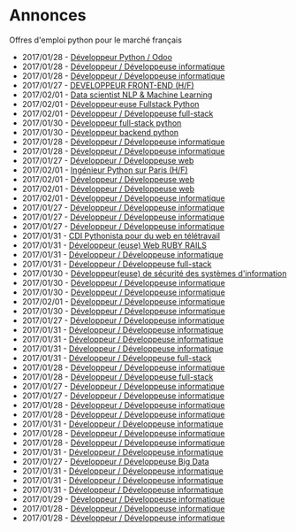# Annonces

Offres d'emploi python pour le marché français

* 2017/01/28 - [Développeur Python / Odoo](http://www.pyjobs.fr/jobs/details/4756/developpeur-python-odoo "Développeur Python / Odoo")
* 2017/01/28 - [Développeur / Développeuse informatique](http://www.pyjobs.fr/jobs/details/4758/developpeur-developpeuse-informatique "Développeur / Développeuse informatique")
* 2017/01/28 - [Développeur / Développeuse informatique](http://www.pyjobs.fr/jobs/details/4757/developpeur-developpeuse-informatique "Développeur / Développeuse informatique")
* 2017/01/27 - [DEVELOPPEUR FRONT-END (H/F)](http://www.pyjobs.fr/jobs/details/4749/developpeur-front-end-h-f "DEVELOPPEUR FRONT-END (H/F)")
* 2017/02/01 - [Data scientist NLP & Machine Learning](http://www.pyjobs.fr/jobs/details/4795/data-scientist-nlp-machine-learning "Data scientist NLP & Machine Learning")
* 2017/02/01 - [Développeur·euse Fullstack Python](http://www.pyjobs.fr/jobs/details/4794/developpeur-euse-fullstack-python "Développeur·euse Fullstack Python")
* 2017/02/01 - [Développeur / Développeuse full-stack](http://www.pyjobs.fr/jobs/details/4796/developpeur-developpeuse-full-stack "Développeur / Développeuse full-stack")
* 2017/01/30 - [Développeur full-stack python](http://www.pyjobs.fr/jobs/details/4772/developpeur-full-stack-python "Développeur full-stack python")
* 2017/01/30 - [Développeur backend python](http://www.pyjobs.fr/jobs/details/4771/developpeur-backend-python "Développeur backend python")
* 2017/01/28 - [Développeur / Développeuse informatique](http://www.pyjobs.fr/jobs/details/4753/developpeur-developpeuse-informatique "Développeur / Développeuse informatique")
* 2017/01/28 - [Développeur / Développeuse informatique](http://www.pyjobs.fr/jobs/details/4754/developpeur-developpeuse-informatique "Développeur / Développeuse informatique")
* 2017/01/27 - [Développeur / Développeuse web](http://www.pyjobs.fr/jobs/details/4748/developpeur-developpeuse-web "Développeur / Développeuse web")
* 2017/02/01 - [Ingénieur Python sur Paris (H/F)](http://www.pyjobs.fr/jobs/details/4790/ingenieur-python-sur-paris-h-f "Ingénieur Python sur Paris (H/F)")
* 2017/02/01 - [Développeur / Développeuse web](http://www.pyjobs.fr/jobs/details/4793/developpeur-developpeuse-web "Développeur / Développeuse web")
* 2017/02/01 - [Développeur / Développeuse web](http://www.pyjobs.fr/jobs/details/4791/developpeur-developpeuse-web "Développeur / Développeuse web")
* 2017/02/01 - [Développeur / Développeuse informatique](http://www.pyjobs.fr/jobs/details/4792/developpeur-developpeuse-informatique "Développeur / Développeuse informatique")
* 2017/01/27 - [Développeur / Développeuse informatique](http://www.pyjobs.fr/jobs/details/4745/developpeur-developpeuse-informatique "Développeur / Développeuse informatique")
* 2017/01/27 - [Développeur / Développeuse informatique](http://www.pyjobs.fr/jobs/details/4746/developpeur-developpeuse-informatique "Développeur / Développeuse informatique")
* 2017/01/27 - [Développeur / Développeuse informatique](http://www.pyjobs.fr/jobs/details/4737/developpeur-developpeuse-informatique "Développeur / Développeuse informatique")
* 2017/01/31 - [CDI Pythonista pour du web en télétravail](http://www.pyjobs.fr/jobs/details/4779/cdi-pythonista-pour-du-web-en-teletravail "CDI Pythonista pour du web en télétravail")
* 2017/01/31 - [Développeur (euse) Web RUBY RAILS](http://www.pyjobs.fr/jobs/details/4782/developpeur-euse-web-ruby-rails "Développeur (euse) Web RUBY RAILS")
* 2017/01/31 - [Développeur / Développeuse informatique](http://www.pyjobs.fr/jobs/details/4780/developpeur-developpeuse-informatique "Développeur / Développeuse informatique")
* 2017/01/31 - [Développeur / Développeuse full-stack](http://www.pyjobs.fr/jobs/details/4781/developpeur-developpeuse-full-stack "Développeur / Développeuse full-stack")
* 2017/01/30 - [Développeur(euse) de sécurité des systèmes d'information](http://www.pyjobs.fr/jobs/details/4768/developpeur-euse-de-securite-des-systemes-dinformation "Développeur(euse) de sécurité des systèmes d'information")
* 2017/01/30 - [Développeur / Développeuse informatique](http://www.pyjobs.fr/jobs/details/4767/developpeur-developpeuse-informatique "Développeur / Développeuse informatique")
* 2017/01/30 - [Développeur / Développeuse informatique](http://www.pyjobs.fr/jobs/details/4770/developpeur-developpeuse-informatique "Développeur / Développeuse informatique")
* 2017/02/01 - [Développeur / Développeuse informatique](http://www.pyjobs.fr/jobs/details/4789/developpeur-developpeuse-informatique "Développeur / Développeuse informatique")
* 2017/01/30 - [Développeur / Développeuse informatique](http://www.pyjobs.fr/jobs/details/4769/developpeur-developpeuse-informatique "Développeur / Développeuse informatique")
* 2017/01/27 - [Développeur / Développeuse informatique](http://www.pyjobs.fr/jobs/details/4747/developpeur-developpeuse-informatique "Développeur / Développeuse informatique")
* 2017/01/31 - [Développeur / Développeuse informatique](http://www.pyjobs.fr/jobs/details/4778/developpeur-developpeuse-informatique "Développeur / Développeuse informatique")
* 2017/01/31 - [Développeur / Développeuse informatique](http://www.pyjobs.fr/jobs/details/4776/developpeur-developpeuse-informatique "Développeur / Développeuse informatique")
* 2017/01/31 - [Développeur / Développeuse informatique](http://www.pyjobs.fr/jobs/details/4775/developpeur-developpeuse-informatique "Développeur / Développeuse informatique")
* 2017/01/31 - [Développeur / Développeuse full-stack](http://www.pyjobs.fr/jobs/details/4777/developpeur-developpeuse-full-stack "Développeur / Développeuse full-stack")
* 2017/01/28 - [Développeur / Développeuse informatique](http://www.pyjobs.fr/jobs/details/4755/developpeur-developpeuse-informatique "Développeur / Développeuse informatique")
* 2017/01/28 - [Développeur / Développeuse full-stack](http://www.pyjobs.fr/jobs/details/4752/developpeur-developpeuse-full-stack "Développeur / Développeuse full-stack")
* 2017/01/27 - [Développeur / Développeuse informatique](http://www.pyjobs.fr/jobs/details/4743/developpeur-developpeuse-informatique "Développeur / Développeuse informatique")
* 2017/01/27 - [Développeur / Développeuse informatique](http://www.pyjobs.fr/jobs/details/4744/developpeur-developpeuse-informatique "Développeur / Développeuse informatique")
* 2017/01/28 - [Développeur / Développeuse informatique](http://www.pyjobs.fr/jobs/details/4761/developpeur-developpeuse-informatique "Développeur / Développeuse informatique")
* 2017/01/28 - [Développeur / Développeuse informatique](http://www.pyjobs.fr/jobs/details/4764/developpeur-developpeuse-informatique "Développeur / Développeuse informatique")
* 2017/01/31 - [Développeur / Développeuse informatique](http://www.pyjobs.fr/jobs/details/4788/developpeur-developpeuse-informatique "Développeur / Développeuse informatique")
* 2017/01/28 - [Développeur / Développeuse informatique](http://www.pyjobs.fr/jobs/details/4763/developpeur-developpeuse-informatique "Développeur / Développeuse informatique")
* 2017/01/28 - [Développeur / Développeuse informatique](http://www.pyjobs.fr/jobs/details/4762/developpeur-developpeuse-informatique "Développeur / Développeuse informatique")
* 2017/01/31 - [Développeur / Développeuse informatique](http://www.pyjobs.fr/jobs/details/4774/developpeur-developpeuse-informatique "Développeur / Développeuse informatique")
* 2017/01/27 - [Développeur / Développeuse Big Data](http://www.pyjobs.fr/jobs/details/4741/developpeur-developpeuse-big-data "Développeur / Développeuse Big Data")
* 2017/01/31 - [Développeur / Développeuse informatique](http://www.pyjobs.fr/jobs/details/4785/developpeur-developpeuse-informatique "Développeur / Développeuse informatique")
* 2017/01/31 - [Développeur / Développeuse informatique](http://www.pyjobs.fr/jobs/details/4786/developpeur-developpeuse-informatique "Développeur / Développeuse informatique")
* 2017/01/31 - [Développeur / Développeuse informatique](http://www.pyjobs.fr/jobs/details/4787/developpeur-developpeuse-informatique "Développeur / Développeuse informatique")
* 2017/01/29 - [Développeur / Développeuse informatique](http://www.pyjobs.fr/jobs/details/4766/developpeur-developpeuse-informatique "Développeur / Développeuse informatique")
* 2017/01/28 - [Développeur / Développeuse informatique](http://www.pyjobs.fr/jobs/details/4759/developpeur-developpeuse-informatique "Développeur / Développeuse informatique")
* 2017/01/28 - [Développeur / Développeuse informatique](http://www.pyjobs.fr/jobs/details/4760/developpeur-developpeuse-informatique "Développeur / Développeuse informatique")

